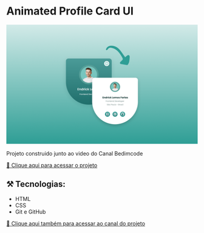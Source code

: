 # Animated Profile Card UI

![preview](./.github/preview.jpg)

Projeto construido junto ao video do Canal Bedimcode

[🔗 Clique aqui para acessar o projeto](https://devjoaogabriel.github.io/Profile-Card-UI/)

## ⚒️ Tecnologias:

- HTML
- CSS
- Git e GitHub

[🔗 Clique aqui também para acessar ao canal do projeto](https://www.youtube.com/c/Bedimcode)